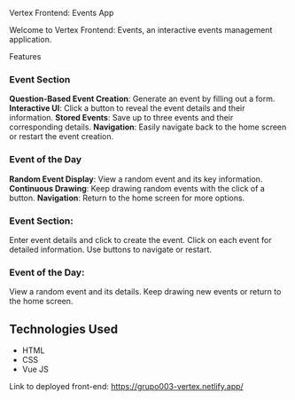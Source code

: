 Vertex Frontend: Events App

Welcome to Vertex Frontend: Events, an interactive events management application.

Features
### Event Section
**Question-Based Event Creation**: Generate an event by filling out a form.
**Interactive UI**: Click a button to reveal the event details and their information.
**Stored Events**: Save up to three events and their corresponding details.
**Navigation**: Easily navigate back to the home screen or restart the event creation.

### Event of the Day
**Random Event Display**: View a random event and its key information.
**Continuous Drawing**: Keep drawing random events with the click of a button.
**Navigation**: Return to the home screen for more options.

### Event Section:
Enter event details and click to create the event.
Click on each event for detailed information.
Use buttons to navigate or restart.

### Event of the Day:
View a random event and its details.
Keep drawing new events or return to the home screen.

## Technologies Used
- HTML
- CSS
- Vue JS

Link to deployed front-end: https://grupo003-vertex.netlify.app/


